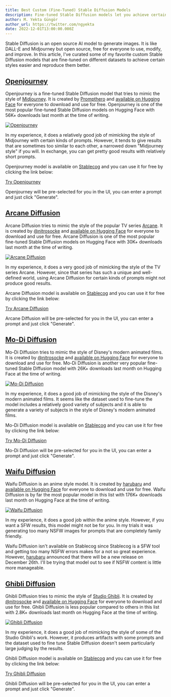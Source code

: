 ```yaml
---
title: Best Custom (Fine-Tuned) Stable Diffusion Models
description: Fine-tuned Stable Diffusion models let you achieve certain styles of art easier. When they are fine-tuned nicely, they reproduce styles in higher quality.
author: M. Yekta Güngör
author_url: https://twitter.com/ngyekta
date: 2022-12-01T13:00:00.000Z
---
```


Stable Diffusion is an open source AI model to generate images. It is like DALL-E and Midjourney but open source, free for everyone to use, modify, and improve. In this article, I've curated some of my favorite custom Stable Diffusion models that are fine-tuned on different datasets to achieve certain styles easier and reproduce them better.

## [Openjourney](https://huggingface.co/prompthero/openjourney)

Openjourney is a fine-tuned Stable Diffusion model that tries to mimic the style of [Midjourney](https://midjourney.com). It is created by [Prompthero](https://twitter.com/prompthero) and [available on Hugging Face](https://huggingface.co/prompthero/openjourney) for everyone to download and use for free. Openjourney is one of the most popular fine-tuned Stable Diffusion models on Hugging Face with 56K+ downloads last month at the time of writing.

[![Openjourney](https://r2.stablecog.com/blog/openjourney.jpg)<!--rehype:width=2560&height=3840-->](https://huggingface.co/prompthero/openjourney)

In my experience, it does a relatively good job of mimicking the style of Midjourney with certain kinds of prompts. However, it tends to give results that are sometimes too similar to each other, a narrowed down "Midjourney style" if you will. In exchange, you can get pretty good results with relatively short prompts.

Openjourney model is available on [Stablecog](https://stablecog.com/?mi=8acfe4c8-751d-4aa6-8c3c-844e3ef478e0&adv=true) and you can use it for free by clicking the link below:

[Try Openjourney](https://stablecog.com/?mi=8acfe4c8-751d-4aa6-8c3c-844e3ef478e0&adv=true)<!--rehype:button=true-->

Openjourney will be pre-selected for you in the UI, you can enter a prompt and just click "Generate".

## [Arcane Diffusion](https://huggingface.co/nitrosocke/Arcane-Diffusion)

Arcane Diffusion tries to mimic the style of the popular TV series [Arcane](https://www.imdb.com/title/tt11126994/). It is created by [@nitrosocke](https://twitter.com/nitrosocke) and [available on Hugging Face](https://huggingface.co/nitrosocke/Arcane-Diffusion) for everyone to download and use for free. Arcane Diffusion is one of the most popular fine-tuned Stable Diffusion models on Hugging Face with 30K+ downloads last month at the time of writing.

[![Arcane Diffusion](https://r2.stablecog.com/blog/arcane-diffusion.jpg)<!--rehype:width=2560&height=4480-->](https://huggingface.co/nitrosocke/Arcane-Diffusion)

In my experience, it does a very good job of mimicking the style of the TV series Arcane. However, since that series has such a unique and well-defined world, using Arcane Diffusion for certain kinds of prompts might not produce good results.

Arcane Diffusion model is available on [Stablecog](https://stablecog.com/?mi=36d9d835-646f-4fc7-b9fe-98654464bf8e&adv=true) and you can use it for free by clicking the link below:

[Try Arcane Diffusion](https://stablecog.com/?mi=36d9d835-646f-4fc7-b9fe-98654464bf8e&adv=true)<!--rehype:button=true-->

Arcane Diffusion will be pre-selected for you in the UI, you can enter a prompt and just click "Generate".

## [Mo-Di Diffusion](https://huggingface.co/nitrosocke/mo-di-diffusion)

Mo-Di Diffusion tries to mimic the style of Disney's modern animated films. It is created by [@nitrosocke](https://twitter.com/nitrosocke) and [available on Hugging Face](https://huggingface.co/nitrosocke/mo-di-diffusion) for everyone to download and use for free. Mo-Di Diffusion is another very popular fine-tuned Stable Diffusion model with 26K+ downloads last month on Hugging Face at the time of writing.

[![Mo-Di Diffusion](https://r2.stablecog.com/blog/mo-di-diffusion.jpg)<!--rehype:width=2560&height=3840-->](https://huggingface.co/nitrosocke/mo-di-diffusion)

In my experience, it does a good job of mimicking the style of the Disney's modern animated films. It seems like the dataset used to fine-tune the model includes a relatively good variety of subjects and it is able to generate a variety of subjects in the style of Disney's modern animated films.

Mo-Di Diffusion model is available on [Stablecog](https://stablecog.com/?mi=790c80e1-65b1-4556-9332-196344389572&adv=true) and you can use it for free by clicking the link below:

[Try Mo-Di Diffusion](https://stablecog.com/?mi=790c80e1-65b1-4556-9332-196344389572&adv=true)<!--rehype:button=true-->

Mo-Di Diffusion will be pre-selected for you in the UI, you can enter a prompt and just click "Generate".

## [Waifu Diffusion](https://huggingface.co/hakurei/waifu-diffusion)

Waifu Diffusion is an anime style model. It is created by [harubaru](https://github.com/harubaru) and [available on Hugging Face](https://huggingface.co/hakurei/waifu-diffusion) for everyone to download and use for free. Waifu Diffusion is by far the most popular model in this list with 176K+ downloads last month on Hugging Face at the time of writing.

[![Waifu Diffusion](https://r2.stablecog.com/blog/waifu-diffusion.jpg)<!--rehype:width=2560&height=4480-->](https://huggingface.co/hakurei/waifu-diffusion)

In my experience, it does a good job within the anime style. However, if you want a SFW results, this model might not be for you. In my trials it was generating too many NSFW images for prompts that are completely family friendly.

Waifu Diffusion isn't available on Stablecog since Stablecog is a SFW tool and getting too many NSFW errors makes for a not so great experience. However, [harubaru](https://huggingface.co/hakurei/waifu-diffusion) announced that there will be a new release on December 26th. I'll be trying that model out to see if NSFW content is little more manageable.

## [Ghibli Diffusion](https://huggingface.co/nitrosocke/Ghibli-Diffusion)

Ghibli Diffusion tries to mimic the style of [Studio Ghibli](https://www.studioghibli.com.au). It is created by [@nitrosocke](https://twitter.com/nitrosocke) and [available on Hugging Face](https://huggingface.co/nitrosocke/Ghibli-Diffusion) for everyone to download and use for free. Ghibli Diffusion is less popular compared to others in this list with 2.8K+ downloads last month on Hugging Face at the time of writing.

[![Ghibli Diffusion](https://r2.stablecog.com/blog/ghibli-diffusion.jpg)<!--rehype:width=2560&height=4480-->](https://huggingface.co/nitrosocke/Ghibli-Diffusion)

In my experience, it does a good job of mimicking the style of some of the Studio Ghibli's work. However, it produces artifacts with some prompts and the dataset used to fine tune Stable Diffusion doesn't seem particularly large judging by the results.

Ghibli Diffusion model is available on [Stablecog](https://stablecog.com/?mi=48a7031d-43b6-4a23-9f8c-8020eb6862e4&adv=true) and you can use it for free by clicking the link below:

[Try Ghibli Diffusion](https://stablecog.com/?mi=48a7031d-43b6-4a23-9f8c-8020eb6862e4&adv=true)<!--rehype:button=true-->

Ghibli Diffusion will be pre-selected for you in the UI, you can enter a prompt and just click "Generate".
